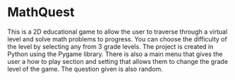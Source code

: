 # MathQuest
This is a 2D educational game to allow the user to traverse through a virtual level and solve math problems to progress. You can choose the difficulty of the level by selecting any from 3 grade levels. The project is created in Python using the Pygame library. There is also a main menu that gives the user a how to play section and setting that allows them to change the grade level of the game. The question given is also random.
